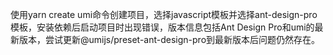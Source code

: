 使用yarn create umi命令创建项目，选择javascript模板并选择ant-design-pro模板，安装依赖后启动项目时出现错误，版本信息包括Ant Design Pro和umi的最新版本，尝试更新@umijs/preset-ant-design-pro到最新版本后问题仍然存在。

